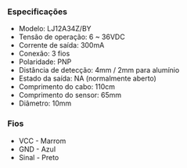 ### Especificações
- Modelo: LJ12A34Z/BY
- Tensão de operação: 6 ~ 36VDC
- Corrente de saída: 300mA
- Conexão: 3 fios
- Polaridade: PNP
- Distância de detecção: 4mm / 2mm para alumínio
- Estado da saída: NA (normalmente aberto)
- Comprimento do cabo: 110cm
- Comprimento do sensor: 65mm
- Diâmetro: 10mm

### Fios
- VCC - Marrom
- GND - Azul
- Sinal - Preto